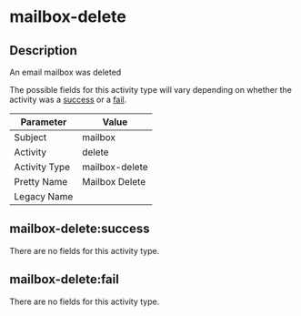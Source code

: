 mailbox-delete
==============

Description
-----------
An email mailbox was deleted

The possible fields for this activity type will vary depending on whether the activity was a [success](#mailbox-deletesuccess) or a [fail](#mailbox-deletefail).

| Parameter     | Value          |
| ------------- | -------------- |
| Subject       | mailbox        |
| Activity      | delete         |
| Activity Type | mailbox-delete |
| Pretty Name   | Mailbox Delete |
| Legacy Name   |                |

mailbox-delete:success
----------------------

There are no fields for this activity type.


mailbox-delete:fail
-------------------

There are no fields for this activity type.
